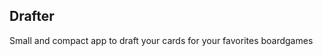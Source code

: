 <script src="https://code.jquery.com/jquery-3.5.1.js" integrity="sha256-QWo7LDvxbWT2tbbQ97B53yJnYU3WhH/C8ycbRAkjPDc=" crossorigin="anonymous"></script>

 
<script src="drafter.js"></script>


## Drafter

Small and compact app to draft your cards for your favorites boardgames

<div id="text"></div>
